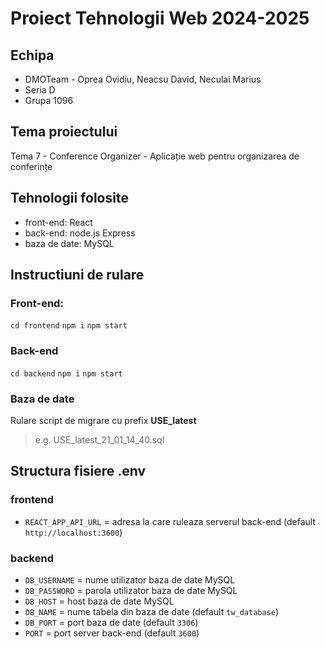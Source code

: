 # Proiect Tehnologii Web 2024-2025
## Echipa
- DMOTeam - Oprea Ovidiu, Neacsu David, Neculai Marius
- Seria D
- Grupa 1096

## Tema proiectului
Tema 7 - Conference Organizer - Aplicație web pentru organizarea de conferințe

## Tehnologii folosite
- front-end: React
- back-end: node.js Express
- baza de date: MySQL

## Instructiuni de rulare
### Front-end:
`cd frontend`
`npm i`
`npm start`

### Back-end
`cd backend`
`npm i`
`npm start`

### Baza de date
Rulare script de migrare cu prefix **USE_latest**
> e.g. USE_latest_21_01_14_40.sql 

## Structura fisiere .env
### frontend
- `REACT_APP_API_URL` = adresa la care ruleaza serverul back-end (default `http://localhost:3600`)
### backend
- `DB_USERNAME` = nume utilizator baza de date MySQL
- `DB_PASSWORD`  =  parola utilizator baza de date MySQL
- `DB_HOST`  =  host baza de date MySQL
- `DB_NAME`  =  nume tabela din baza de date (default `tw_database`)
- `DB_PORT`  = port baza de date (default `3306`)
- `PORT` = port server back-end (default `3600`)